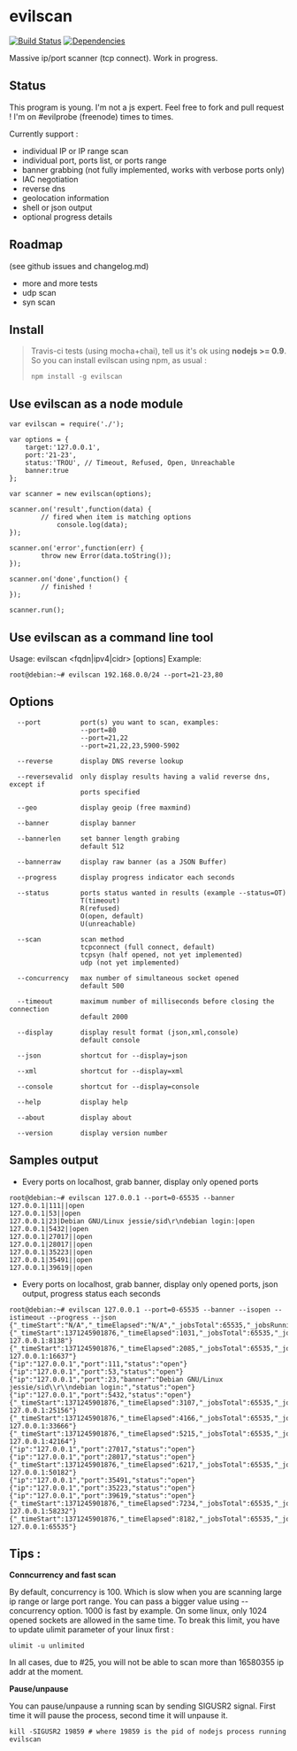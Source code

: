 evilscan
===============

[![Build Status](https://secure.travis-ci.org/eviltik/evilscan.png)](http://travis-ci.org/eviltik/evilscan)
[![Dependencies](https://david-dm.org/eviltik/evilscan.svg)](https://david-dm.org/eviltik/evilscan)

Massive ip/port scanner (tcp connect). Work in progress.

Status
-------
This program is young. I'm not a js expert. Feel free to fork and pull request !
I'm on #evilprobe (freenode) times to times.

Currently support :

* individual IP or IP range scan
* individual port, ports list, or ports range
* banner grabbing (not fully implemented, works with verbose ports only)
* IAC negotiation
* reverse dns
* geolocation information
* shell or json output
* optional progress details


Roadmap
--------
(see github issues and changelog.md)
* more and more tests
* udp scan
* syn scan


Install
-------

>Travis-ci tests (using mocha+chai), tell us it's ok using **nodejs >= 0.9**. So you can install evilscan using npm, as usual :
>```
>npm install -g evilscan
>```


Use evilscan as a node module
-----------
```
var evilscan = require('./');

var options = {
    target:'127.0.0.1',
    port:'21-23',
    status:'TROU', // Timeout, Refused, Open, Unreachable
    banner:true
};

var scanner = new evilscan(options);

scanner.on('result',function(data) {
        // fired when item is matching options
            console.log(data);
});

scanner.on('error',function(err) {
        throw new Error(data.toString());
});

scanner.on('done',function() {
        // finished !
});

scanner.run();

```

Use evilscan as a command line tool
-----------
Usage: evilscan <fqdn|ipv4|cidr> [options]
Example:
```
root@debian:~# evilscan 192.168.0.0/24 --port=21-23,80
```


Options
-------
```
  --port          port(s) you want to scan, examples:
                  --port=80
                  --port=21,22
                  --port=21,22,23,5900-5902
                                                                                
  --reverse       display DNS reverse lookup                                    
  
  --reversevalid  only display results having a valid reverse dns, except if
                  ports specified                                               
  
  --geo           display geoip (free maxmind)                                  
  
  --banner        display banner                                                
 
  --bannerlen     set banner length grabing
                  default 512

  --bannerraw     display raw banner (as a JSON Buffer)                         
  
  --progress      display progress indicator each seconds
                                                                                
  --status        ports status wanted in results (example --status=OT)
                  T(timeout)
                  R(refused)
                  O(open, default)
                  U(unreachable)
                                                                                
  --scan          scan method
                  tcpconnect (full connect, default)
                  tcpsyn (half opened, not yet implemented)
                  udp (not yet implemented)
                                                                                
  --concurrency   max number of simultaneous socket opened
                  default 500
                                                                                
  --timeout       maximum number of milliseconds before closing the connection
                  default 2000
                                                                                
  --display       display result format (json,xml,console)
                  default console
                                                                                
  --json          shortcut for --display=json                                   
  
  --xml           shortcut for --display=xml                                    
  
  --console       shortcut for --display=console                                
  
  --help          display help                                                  
  
  --about         display about                                                 
  
  --version       display version number                                        
```

Samples output
----------------

* Every ports on localhost, grab banner, display only opened ports 
```
root@debian:~# evilscan 127.0.0.1 --port=0-65535 --banner
127.0.0.1|111||open
127.0.0.1|53||open
127.0.0.1|23|Debian GNU/Linux jessie/sid\r\ndebian login:|open
127.0.0.1|5432||open
127.0.0.1|27017||open
127.0.0.1|28017||open
127.0.0.1|35223||open
127.0.0.1|35491||open
127.0.0.1|39619||open
```

* Every ports on localhost, grab banner, display only opened ports, json output, progress status each seconds
```
root@debian:~# evilscan 127.0.0.1 --port=0-65535 --banner --isopen --istimeout --progress --json
{"_timeStart":"N/A","_timeElapsed":"N/A","_jobsTotal":65535,"_jobsRunning":0,"_jobsDone":0,"_progress":0,"_concurrency":500,"_status":"Starting","_message":"Starting"}
{"_timeStart":1371245901876,"_timeElapsed":1031,"_jobsTotal":65535,"_jobsRunning":500,"_jobsDone":7638,"_progress":11,"_concurrency":500,"_status":"Running","_message":"Scanning 127.0.0.1:8138"}
{"_timeStart":1371245901876,"_timeElapsed":2085,"_jobsTotal":65535,"_jobsRunning":500,"_jobsDone":16137,"_progress":24,"_concurrency":500,"_status":"Running","_message":"Scanning 127.0.0.1:16637"}
{"ip":"127.0.0.1","port":111,"status":"open"}
{"ip":"127.0.0.1","port":53,"status":"open"}
{"ip":"127.0.0.1","port":23,"banner":"Debian GNU/Linux jessie/sid\\r\\ndebian login:","status":"open"}
{"ip":"127.0.0.1","port":5432,"status":"open"}
{"_timeStart":1371245901876,"_timeElapsed":3107,"_jobsTotal":65535,"_jobsRunning":500,"_jobsDone":24656,"_progress":37,"_concurrency":500,"_status":"Running","_message":"Scanning 127.0.0.1:25156"}
{"_timeStart":1371245901876,"_timeElapsed":4166,"_jobsTotal":65535,"_jobsRunning":500,"_jobsDone":33166,"_progress":50,"_concurrency":500,"_status":"Running","_message":"Scanning 127.0.0.1:33666"}
{"_timeStart":1371245901876,"_timeElapsed":5215,"_jobsTotal":65535,"_jobsRunning":500,"_jobsDone":41664,"_progress":63,"_concurrency":500,"_status":"Running","_message":"Scanning 127.0.0.1:42164"}
{"ip":"127.0.0.1","port":27017,"status":"open"}
{"ip":"127.0.0.1","port":28017,"status":"open"}
{"_timeStart":1371245901876,"_timeElapsed":6217,"_jobsTotal":65535,"_jobsRunning":500,"_jobsDone":49682,"_progress":75,"_concurrency":500,"_status":"Running","_message":"Scanning 127.0.0.1:50182"}
{"ip":"127.0.0.1","port":35491,"status":"open"}
{"ip":"127.0.0.1","port":35223,"status":"open"}
{"ip":"127.0.0.1","port":39619,"status":"open"}
{"_timeStart":1371245901876,"_timeElapsed":7234,"_jobsTotal":65535,"_jobsRunning":500,"_jobsDone":57732,"_progress":88,"_concurrency":500,"_status":"Running","_message":"Scanning 127.0.0.1:58232"}
{"_timeStart":1371245901876,"_timeElapsed":8182,"_jobsTotal":65535,"_jobsRunning":0,"_jobsDone":65535,"_progress":100,"_concurrency":500,"_status":"Finished","_message":"Scanning 127.0.0.1:65535"}
```

Tips :
--------
**Conncurrency and fast scan**

By default, concurrency is 100. Which is slow when you are scanning large ip range or large port range. You can pass a bigger value using --concurrency option. 1000 is fast by example.
On some linux, only 1024 opened sockets are allowed in the same time. To break this limit, you have to update ulimit parameter of your linux first :

```
ulimit -u unlimited
```

In all cases, due to #25, you will not be able to scan more than 16580355 ip addr at the moment.


**Pause/unpause**

You can pause/unpause a running scan by sending SIGUSR2 signal. First time it will pause the process, second time it will unpause it.
```
kill -SIGUSR2 19859 # where 19859 is the pid of nodejs process running evilscan
```

